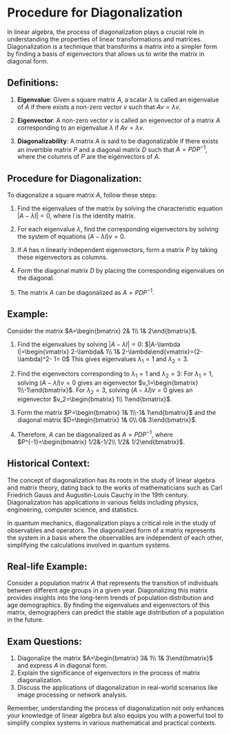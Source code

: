 # Procedure for Diagonalization

In linear algebra, the process of diagonalization plays a crucial role in understanding the properties of linear transformations and matrices. Diagonalization is a technique that transforms a matrix into a simpler form by finding a basis of eigenvectors that allows us to write the matrix in diagonal form.

## Definitions:

1. **Eigenvalue**: Given a square matrix $A$, a scalar $\lambda$ is called an eigenvalue of $A$ if there exists a non-zero vector $v$ such that $Av=\lambda v$.

2. **Eigenvector**: A non-zero vector $v$ is called an eigenvector of a matrix $A$ corresponding to an eigenvalue $\lambda$ if $Av=\lambda v$.

3. **Diagonalizability**: A matrix $A$ is said to be diagonalizable if there exists an invertible matrix $P$ and a diagonal matrix $D$ such that $A= PDP^{-1}$, where the columns of $P$ are the eigenvectors of $A$.

## Procedure for Diagonalization:

To diagonalize a square matrix $A$, follow these steps:

1. Find the eigenvalues of the matrix by solving the characteristic equation $|A-\lambda I|= 0$, where $I$ is the identity matrix.

2. For each eigenvalue $\lambda$, find the corresponding eigenvectors by solving the system of equations $(A-\lambda I)v= 0$.

3. If $A$ has $n$ linearly independent eigenvectors, form a matrix $P$ by taking these eigenvectors as columns.

4. Form the diagonal matrix $D$ by placing the corresponding eigenvalues on the diagonal.

5. The matrix $A$ can be diagonalized as $A= PDP^{-1}$.

## Example:

Consider the matrix $A=\begin{bmatrix} 2& 1\\ 1& 2\end{bmatrix}$.

1. Find the eigenvalues by solving $|A-\lambda I|= 0$:
$|A-\lambda I|=\begin{vmatrix} 2-\lambda& 1\\ 1& 2-\lambda\end{vmatrix}=(2-\lambda)^2- 1= 0$
This gives eigenvalues $\lambda_1= 1$ and $\lambda_2= 3$.

2. Find the eigenvectors corresponding to $\lambda_1= 1$ and $\lambda_2= 3$:
For $\lambda_1= 1$, solving $(A-\lambda I)v= 0$ gives an eigenvector $v_1=\begin{bmatrix} 1\\-1\end{bmatrix}$.
For $\lambda_2= 3$, solving $(A-\lambda I)v= 0$ gives an eigenvector $v_2=\begin{bmatrix} 1\\ 1\end{bmatrix}$.

3. Form the matrix $P=\begin{bmatrix} 1& 1\\-1& 1\end{bmatrix}$ and the diagonal matrix $D=\begin{bmatrix} 1& 0\\ 0& 3\end{bmatrix}$.

4. Therefore, $A$ can be diagonalized as $A= PDP^{-1}$, where $P^{-1}=\begin{bmatrix} 1/2&-1/2\\ 1/2& 1/2\end{bmatrix}$.

## Historical Context:

The concept of diagonalization has its roots in the study of linear algebra and matrix theory, dating back to the works of mathematicians such as Carl Friedrich Gauss and Augustin-Louis Cauchy in the 19th century. Diagonalization has applications in various fields including physics, engineering, computer science, and statistics.

In quantum mechanics, diagonalization plays a critical role in the study of observables and operators. The diagonalized form of a matrix represents the system in a basis where the observables are independent of each other, simplifying the calculations involved in quantum systems.

## Real-life Example:

Consider a population matrix $A$ that represents the transition of individuals between different age groups in a given year. Diagonalizing this matrix provides insights into the long-term trends of population distribution and age demographics. By finding the eigenvalues and eigenvectors of this matrix, demographers can predict the stable age distribution of a population in the future.

## Exam Questions:

1. Diagonalize the matrix $A=\begin{bmatrix} 3& 1\\ 1& 3\end{bmatrix}$ and express $A$ in diagonal form.
2. Explain the significance of eigenvectors in the process of matrix diagonalization.
3. Discuss the applications of diagonalization in real-world scenarios like image processing or network analysis.

Remember, understanding the process of diagonalization not only enhances your knowledge of linear algebra but also equips you with a powerful tool to simplify complex systems in various mathematical and practical contexts.